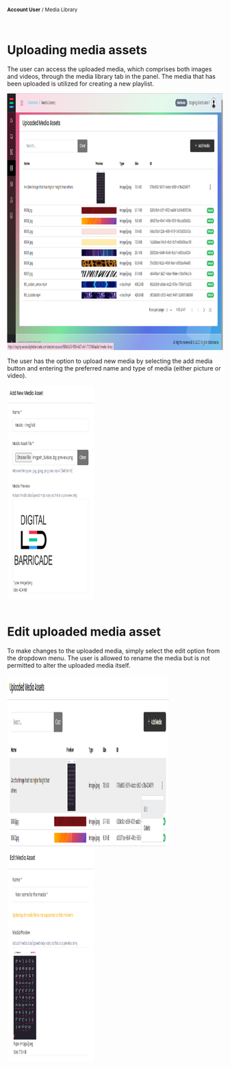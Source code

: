 <small><b>Account User</b> / Media Library</small>

<br />
<h1>Uploading media assets</h1>
<div class="description">
    <p>
        The user can access the uploaded media, which comprises both images and videos, through the media library tab in the panel. The media that has been uploaded is utilized for creating a new playlist.
    </p>
    <img src="/images/image18.png" alt="uploaded_media_assets" width="100%" height="600">
</div>
<div class="description">
    <p>
        The user has the option to upload new media by selecting the add media button and entering the preferred name and type of media (either picture or video).
    </p>
    <img src="/images/image5.png" alt="add_media_assets" width="40%" height="500">
</div>

<br />
<h1>Edit uploaded media asset</h1>
<div class="description">
    <p>
        To make changes to the uploaded media, simply select the edit option from the dropdown menu. The user is allowed to rename the media but is not permitted to alter the uploaded media itself.
    </p>
    <img src="/images/image8.png" alt="edit_uploaded_media_assets" width="75%" height="400">
    <img src="/images/image6.png" alt="edit_media_assets" width="40%" height="500">
</div>

